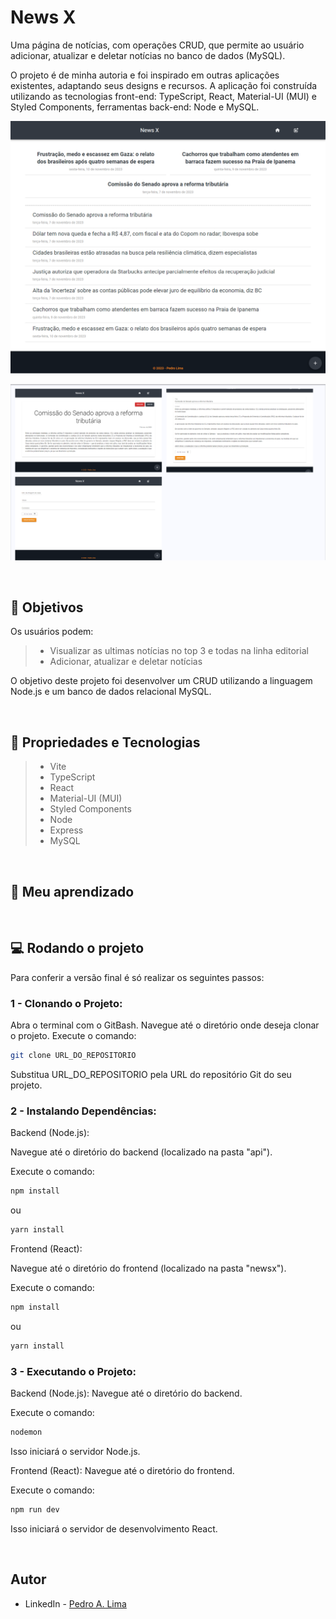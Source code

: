 # News X

Uma página de notícias, com operações CRUD, que permite ao usuário adicionar, atualizar e deletar notícias no banco de dados (MySQL).

O projeto é de minha autoria e foi inspirado em outras aplicações existentes, adaptando seus designs e recursos. A aplicação foi construída utilizando as tecnologias front-end: TypeScript, React, Material-UI (MUI) e Styled Components, ferramentas back-end: Node e MySQL.

![#](./newsx/public/Desktop.png)

![#](./newsx/public/Frame%202.png)

</br>

## 🎯 Objetivos

Os usuários podem:
> - Visualizar as ultimas notícias no top 3 e todas na linha editorial
> - Adicionar, atualizar e deletar notícias

O objetivo deste projeto foi desenvolver um CRUD utilizando a linguagem Node.js e um banco de dados relacional MySQL.

</br>

## 🔧 Propriedades e Tecnologias

> - Vite
> - TypeScript
> - React 
> - Material-UI (MUI)
> - Styled Components
> - Node
> - Express
> - MySQL

</br>

## 🧠 Meu aprendizado

</br>

## 💻 Rodando o projeto

Para conferir a versão final é só realizar os seguintes passos:

### 1 - Clonando o Projeto:
Abra o terminal com o GitBash.
Navegue até o diretório onde deseja clonar o projeto.
Execute o comando:

```bash
git clone URL_DO_REPOSITORIO
```
Substitua URL_DO_REPOSITORIO pela URL do repositório Git do seu projeto.

### 2 - Instalando Dependências:
Backend (Node.js):

Navegue até o diretório do backend (localizado na pasta "api").

Execute o comando:

```bash
npm install
```
ou
```bash
yarn install
```

Frontend (React):

Navegue até o diretório do frontend (localizado na pasta "newsx").

Execute o comando:

```bash
npm install
```
ou
```bash
yarn install
```

### 3 - Executando o Projeto:
Backend (Node.js):
Navegue até o diretório do backend.

Execute o comando:

```bash
nodemon
```
Isso iniciará o servidor Node.js.

Frontend (React):
Navegue até o diretório do frontend.

Execute o comando:

```bash
npm run dev
```
Isso iniciará o servidor de desenvolvimento React.

</br>

## Autor

- LinkedIn - [Pedro A. Lima](https://www.linkedin.com/in/pedroalima6/)